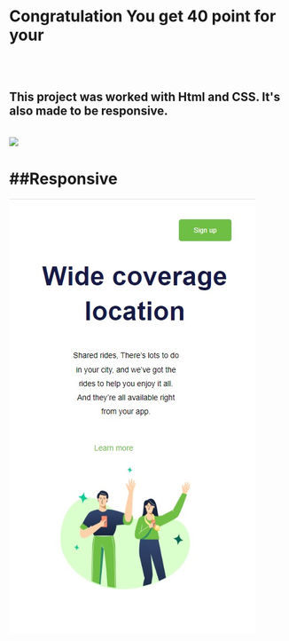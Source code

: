 <h1>Congratulation You get 40 point for your</h1>
<br>
<br>
<h2>This project was worked with Html and CSS. It's also made to be responsive.</h2>
<br>
<img src="https://github.com/Dayane1504/Desafio/blob/master/asserts/readme1.jpg?raw=true">
<br>
<h1>##Responsive</h1>
<img src="https://github.com/Dayane1504/Congratulation-You-get-40-point-for-your/blob/master/asserts/readm2.jpg?raw=true">
